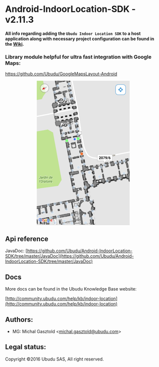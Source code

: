 # Android-IndoorLocation-SDK - v2.11.3

**All info regarding adding the `Ubudu Indoor Location SDK` to a host application along with necessary project configuration can be found in the [Wiki](https://github.com/Ubudu/Android-IndoorLocation-SDK/wiki).**

### Library module helpful for ultra fast integration with Google Maps:
https://github.com/Ubudu/GoogleMapsLayout-Android

<p align="center"><img src="docs_images/screen.png" width="300px"></p>

## Api reference
JavaDoc: [https://github.com/Ubudu/Android-IndoorLocation-SDK/tree/master/JavaDoc](https://github.com/Ubudu/Android-IndoorLocation-SDK/tree/master/JavaDoc)

## Docs

More docs can be found in the Ubudu Knowledge Base website:

[http://community.ubudu.com/help/kb/indoor-location](http://community.ubudu.com/help/kb/indoor-location)

## Authors:

-   MG: Michal Gasztold \<<michal.gasztold@ubudu.com>\>

## Legal status:

Copyright ©2016 Ubudu SAS, All right reserved.
